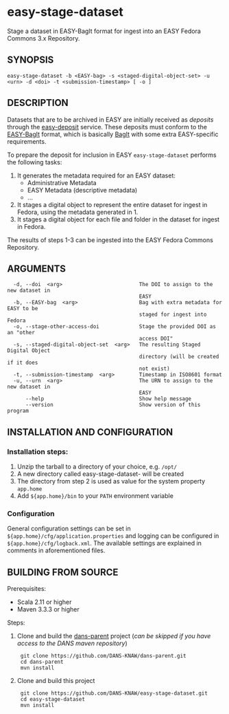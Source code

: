 easy-stage-dataset
==================

Stage a dataset in EASY-BagIt format for ingest into an EASY Fedora Commons 3.x Repository.


SYNOPSIS
--------

    easy-stage-dataset -b <EASY-bag> -s <staged-digital-object-set> -u <urn> -d <doi> -t <submission-timestamp> [ -o ]


DESCRIPTION
-----------

Datasets that are to be archived in EASY are initially received as *deposits* through the [easy-deposit] service. These
deposits must conform to the [EASY-BagIt] format, which is basically [BagIt] with some extra EASY-specific requirements.

To prepare the deposit for inclusion in EASY `easy-stage-dataset` performs the following tasks:

1. It generates the metadata required for an EASY dataset:
   * Administrative Metadata
   * EASY Metadata (descriptive metadata)
   * ...
2. It stages a digital object to represent the entire dataset for ingest in Fedora, using the metadata generated in 1.
3. It stages a digital object for each file and folder in the dataset for ingest in Fedora.

The results of steps 1-3 can be ingested into the EASY Fedora Commons Repository.


ARGUMENTS
---------

      -d, --doi  <arg>                         The DOI to assign to the new dataset in
                                               EASY
      -b, --EASY-bag  <arg>                    Bag with extra metadata for EASY to be
                                               staged for ingest into Fedora
      -o, --stage-other-access-doi             Stage the provided DOI as an "other
                                               access DOI"
      -s, --staged-digital-object-set  <arg>   The resulting Staged Digital Object
                                               directory (will be created if it does
                                               not exist)
      -t, --submission-timestamp  <arg>        Timestamp in ISO8601 format
      -u, --urn  <arg>                         The URN to assign to the new dataset in
                                               EASY
          --help                               Show help message
          --version                            Show version of this program


INSTALLATION AND CONFIGURATION
------------------------------

### Installation steps:

1. Unzip the tarball to a directory of your choice, e.g. `/opt/`
2. A new directory called easy-stage-dataset-<version> will be created
3. The directory from step 2 is used as value for the system property ``app.home``
4. Add ``${app.home}/bin`` to your ``PATH`` environment variable


### Configuration

General configuration settings can be set in `${app.home}/cfg/application.properties` and logging can be
configured in `${app.home}/cfg/logback.xml`. The available settings are explained in comments in 
aforementioned files.


BUILDING FROM SOURCE
--------------------

Prerequisites:

* Scala 2.11 or higher
* Maven 3.3.3 or higher
 
Steps:

1. Clone and build the [dans-parent] project (*can be skipped if you have access to the DANS maven repository*)
      
        git clone https://github.com/DANS-KNAW/dans-parent.git
        cd dans-parent
        mvn install
2. Clone and build this project

        git clone https://github.com/DANS-KNAW/easy-stage-dataset.git
        cd easy-stage-dataset
        mvn install

[dans-parent]: https://github.com/DANS-KNAW/dans-parent#dans-parent
[easy-deposit]: https://github.com/DANS-KNAW/easy-deposit#easy-deposit
[EASY-BagIt]: http://easy.dans.knaw.nl/schemas/EASY-BagIt.html 
[BagIt]: https://tools.ietf.org/html/draft-kunze-bagit-11

